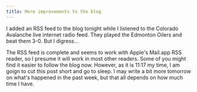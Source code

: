 ```yaml
---
title: More improvements to the blog
---
```


I added an RSS feed to the blog tonight while I listened to the Colorado
Avalanche live internet radio feed. They played the Edmonton Oilers and beat
them 3-0. But I digress...

The RSS feed is complete and seems to work with Apple's Mail.app RSS reader, so
I presume it will work in most other readers. Some of you might find it easier
to follow the blog now. However, as it is 11:17 my time, I am goign to cut this
post short and go to sleep. I may write a bit more tomorrow on what's happened
in the past week, but that all depends on how much time I have.
